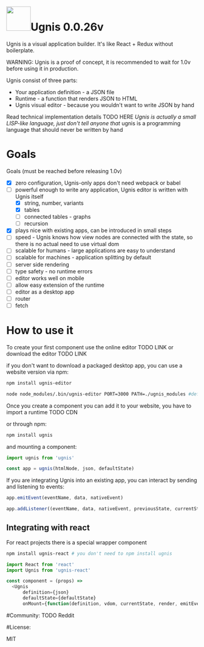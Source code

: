 # <img height="64" src="https://cloud.githubusercontent.com/assets/5903616/20250447/5fe963c2-aa17-11e6-8648-bc1760fdaeb7.png" />Ugnis 0.0.26v

Ugnis is a visual application builder. It's like React + Redux without boilerplate.

WARNING: Ugnis is a proof of concept, it is recommended to wait for 1.0v before using it in production.

Ugnis consist of three parts:
  - Your application definition - a JSON file
  - Runtime - a function that renders JSON to HTML
  - Ugnis visual editor - because you wouldn't want to write JSON by hand

Read technical implementation details TODO HERE *Ugnis is actually a small LISP-like language, just don't tell anyone that* ugnis is a programming language that should never be written by hand

# Goals
Goals (must be reached before releasing 1.0v)
  - [x] zero configuration, Ugnis-only apps don't need webpack or babel
  - [ ] powerful enough to write any application, Ugnis editor is written with Ugnis itself
    - [x] string, number, variants
    - [x] tables
    - [ ] connected tables - graphs
    - [ ] recursion
  - [x] plays nice with existing apps, can be introduced in small steps
  - [ ] speed - Ugnis knows how view nodes are connected with the state, so there is no actual need to use virtual dom
  - [ ] scalable for humans - large applications are easy to understand
  - [ ] scalable for machines - application splitting by default
  - [ ] server side rendering
  - [ ] type safety - no runtime errors
  - [ ] editor works well on mobile
  - [ ] allow easy extension of the runtime
  - [ ] editor as a desktop app
  - [ ] router
  - [ ] fetch

# How to use it

To create your first component use the online editor TODO LINK or download the editor TODO LINK

if you don't want to download a packaged desktop app, you can use a website version via npm:
```bash
npm install ugnis-editor

node node_modules/.bin/ugnis-editor PORT=3000 PATH=./ugnis_modules #defaults
```

Once you create a component you can add it to your website, you have to import a runtime
TODO CDN

or through npm:
```bash
npm install ugnis
```

and mounting a component:
```javascript
import ugnis from 'ugnis'

const app = ugnis(htmlNode, json, defaultState)
```

If you are integrating Ugnis into an existing app, you can interact by sending and listening to events:
```javascript
app.emitEvent(eventName, data, nativeEvent)

app.addListener((eventName, data, nativeEvent, previousState, currentState, mutations)=>{ /*your code* /})
```

## Integrating with react
For react projects there is a special wrapper component
```bash
npm install ugnis-react # you don't need to npm install ugnis
```

```javascript
import React from 'react'
import Ugnis from 'ugnis-react'

const component = (props) =>
  <Ugnis
      definition={json}
      defaultState={defaultState}
      onMount={function(definition, vdom, currentState, render, emitEvent, addListener){}} />
```

#Community:
TODO Reddit

#License:

MIT